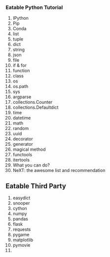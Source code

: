 ### Eatable Python Tutorial

1. IPython
2. Pip
3. Conda
4. list
5. tuple
6. dict
7. string
8. json
9. file
10. if & for
11. function
12. class
13. os
14. os.path
15. sys
16. argparse
17. collections.Counter
18. collections.Defaultdict
19. time
20. datetime
21. math
22. random
23. uuid
24. decorator
25. generator
26. magical method
27. functools
28. itertools
29. What you can do?
30. NeXT: the awesome list and recommendation


## Eatable Third Party
1. easydict
2. snooper
3. cython
4. numpy
5. pandas
6. flask
7. requests
8. pygame
9. matplotlib
10. pymovie
11. 